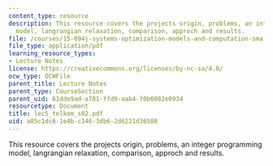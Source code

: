 ```yaml
---
content_type: resource
description: This resource covers the projects origin, problems, an integer programming
  model, langrangian relaxation, comparison, approch and results.
file: /courses/15-094j-systems-optimization-models-and-computation-sma-5223-spring-2004/a85c1dc61e4bc1463db62d6221d36580_lec5_telkom_s02.pdf
file_type: application/pdf
learning_resource_types:
- Lecture Notes
license: https://creativecommons.org/licenses/by-nc-sa/4.0/
ocw_type: OCWFile
parent_title: Lecture Notes
parent_type: CourseSection
parent_uid: 61dde9ad-a781-ffd9-aab4-f0b6082e0934
resourcetype: Document
title: lec5_telkom_s02.pdf
uid: a85c1dc6-1e4b-c146-3db6-2d6221d36580
---
```

This resource covers the projects origin, problems, an integer programming model, langrangian relaxation, comparison, approch and results.